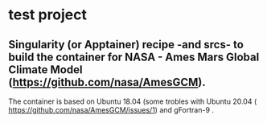 # test project

## Singularity (or Apptainer) recipe -and srcs- to build the container for NASA - Ames Mars Global Climate Model (https://github.com/nasa/AmesGCM).
The container is based on Ubuntu 18.04 (some trobles with Ubuntu 20.04 ( https://github.com/nasa/AmesGCM/issues/1) and gFortran-9 . 
